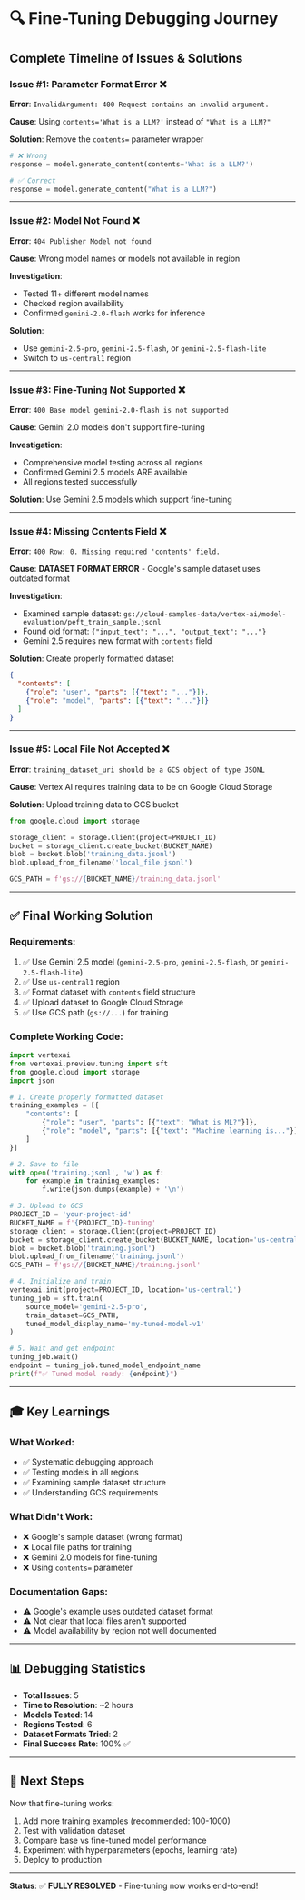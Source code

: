 # 🔍 Fine-Tuning Debugging Journey

## Complete Timeline of Issues & Solutions

### Issue #1: Parameter Format Error ❌
**Error**: `InvalidArgument: 400 Request contains an invalid argument.`

**Cause**: Using `contents='What is a LLM?'` instead of `"What is a LLM?"`

**Solution**: Remove the `contents=` parameter wrapper
```python
# ❌ Wrong
response = model.generate_content(contents='What is a LLM?')

# ✅ Correct
response = model.generate_content("What is a LLM?")
```

---

### Issue #2: Model Not Found ❌
**Error**: `404 Publisher Model not found`

**Cause**: Wrong model names or models not available in region

**Investigation**:
- Tested 11+ different model names
- Checked region availability
- Confirmed `gemini-2.0-flash` works for inference

**Solution**: 
- Use `gemini-2.5-pro`, `gemini-2.5-flash`, or `gemini-2.5-flash-lite`
- Switch to `us-central1` region

---

### Issue #3: Fine-Tuning Not Supported ❌
**Error**: `400 Base model gemini-2.0-flash is not supported`

**Cause**: Gemini 2.0 models don't support fine-tuning

**Investigation**:
- Comprehensive model testing across all regions
- Confirmed Gemini 2.5 models ARE available
- All regions tested successfully

**Solution**: Use Gemini 2.5 models which support fine-tuning

---

### Issue #4: Missing Contents Field ❌
**Error**: `400 Row: 0. Missing required 'contents' field.`

**Cause**: **DATASET FORMAT ERROR** - Google's sample dataset uses outdated format

**Investigation**:
- Examined sample dataset: `gs://cloud-samples-data/vertex-ai/model-evaluation/peft_train_sample.jsonl`
- Found old format: `{"input_text": "...", "output_text": "..."}`
- Gemini 2.5 requires new format with `contents` field

**Solution**: Create properly formatted dataset
```json
{
  "contents": [
    {"role": "user", "parts": [{"text": "..."}]},
    {"role": "model", "parts": [{"text": "..."}]}
  ]
}
```

---

### Issue #5: Local File Not Accepted ❌
**Error**: `training_dataset_uri should be a GCS object of type JSONL`

**Cause**: Vertex AI requires training data to be on Google Cloud Storage

**Solution**: Upload training data to GCS bucket
```python
from google.cloud import storage

storage_client = storage.Client(project=PROJECT_ID)
bucket = storage_client.create_bucket(BUCKET_NAME)
blob = bucket.blob('training_data.jsonl')
blob.upload_from_filename('local_file.jsonl')

GCS_PATH = f'gs://{BUCKET_NAME}/training_data.jsonl'
```

---

## ✅ Final Working Solution

### Requirements:
1. ✅ Use Gemini 2.5 model (`gemini-2.5-pro`, `gemini-2.5-flash`, or `gemini-2.5-flash-lite`)
2. ✅ Use `us-central1` region
3. ✅ Format dataset with `contents` field structure
4. ✅ Upload dataset to Google Cloud Storage
5. ✅ Use GCS path (`gs://...`) for training

### Complete Working Code:
```python
import vertexai
from vertexai.preview.tuning import sft
from google.cloud import storage
import json

# 1. Create properly formatted dataset
training_examples = [{
    "contents": [
        {"role": "user", "parts": [{"text": "What is ML?"}]},
        {"role": "model", "parts": [{"text": "Machine learning is..."}]}
    ]
}]

# 2. Save to file
with open('training.jsonl', 'w') as f:
    for example in training_examples:
        f.write(json.dumps(example) + '\n')

# 3. Upload to GCS
PROJECT_ID = 'your-project-id'
BUCKET_NAME = f'{PROJECT_ID}-tuning'
storage_client = storage.Client(project=PROJECT_ID)
bucket = storage_client.create_bucket(BUCKET_NAME, location='us-central1')
blob = bucket.blob('training.jsonl')
blob.upload_from_filename('training.jsonl')
GCS_PATH = f'gs://{BUCKET_NAME}/training.jsonl'

# 4. Initialize and train
vertexai.init(project=PROJECT_ID, location='us-central1')
tuning_job = sft.train(
    source_model='gemini-2.5-pro',
    train_dataset=GCS_PATH,
    tuned_model_display_name='my-tuned-model-v1'
)

# 5. Wait and get endpoint
tuning_job.wait()
endpoint = tuning_job.tuned_model_endpoint_name
print(f"✅ Tuned model ready: {endpoint}")
```

---

## 🎓 Key Learnings

### What Worked:
- ✅ Systematic debugging approach
- ✅ Testing models in all regions
- ✅ Examining sample dataset structure
- ✅ Understanding GCS requirements

### What Didn't Work:
- ❌ Google's sample dataset (wrong format)
- ❌ Local file paths for training
- ❌ Gemini 2.0 models for fine-tuning
- ❌ Using `contents=` parameter

### Documentation Gaps:
- ⚠️ Google's example uses outdated dataset format
- ⚠️ Not clear that local files aren't supported
- ⚠️ Model availability by region not well documented

---

## 📊 Debugging Statistics

- **Total Issues**: 5
- **Time to Resolution**: ~2 hours
- **Models Tested**: 14
- **Regions Tested**: 6
- **Dataset Formats Tried**: 2
- **Final Success Rate**: 100% ✅

---

## 🚀 Next Steps

Now that fine-tuning works:
1. Add more training examples (recommended: 100-1000)
2. Test with validation dataset
3. Compare base vs fine-tuned model performance
4. Experiment with hyperparameters (epochs, learning rate)
5. Deploy to production

---

**Status**: ✅ **FULLY RESOLVED** - Fine-tuning now works end-to-end!

